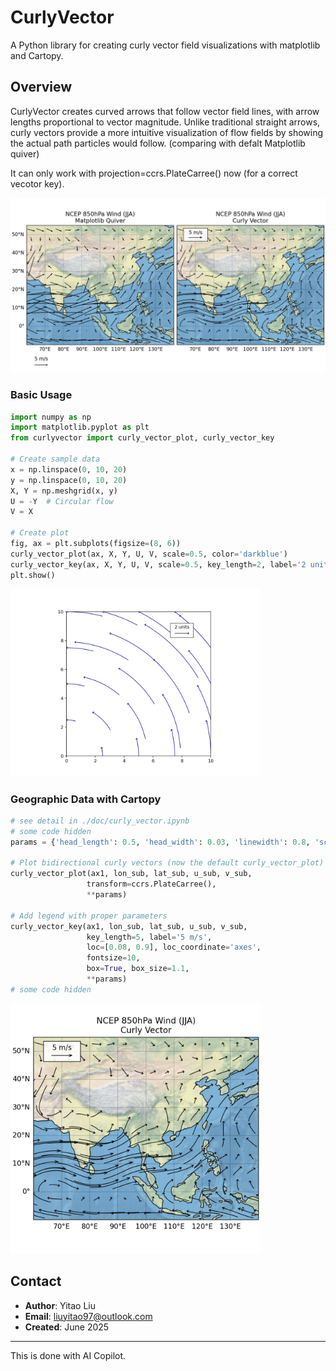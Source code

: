 # CurlyVector

A Python library for creating curly vector field visualizations with matplotlib and Cartopy.

## Overview

CurlyVector creates curved arrows that follow vector field lines, with arrow lengths proportional to vector magnitude. Unlike traditional straight arrows, curly vectors provide a more intuitive visualization of flow fields by showing the actual path particles would follow. (comparing with defalt Matplotlib quiver)

It can only work with projection=ccrs.PlateCarree() now (for a correct vecotor key).

![Geo Curly Vector Example](./doc/quiver_NCEP_850hPa_JJA_compare.png)

### Basic Usage

```python
import numpy as np
import matplotlib.pyplot as plt
from curlyvector import curly_vector_plot, curly_vector_key

# Create sample data
x = np.linspace(0, 10, 20)
y = np.linspace(0, 10, 20)
X, Y = np.meshgrid(x, y)
U = -Y  # Circular flow
V = X

# Create plot
fig, ax = plt.subplots(figsize=(8, 6))
curly_vector_plot(ax, X, Y, U, V, scale=0.5, color='darkblue')
curly_vector_key(ax, X, Y, U, V, scale=0.5, key_length=2, label='2 units')
plt.show()
```


<img src="./doc/curly_vector_example.png" alt="Curly Vector Example" width="400"/>


### Geographic Data with Cartopy

```Python
# see detail in ./doc/curly_vector.ipynb
# some code hidden
params = {'head_length': 0.5, 'head_width': 0.03, 'linewidth': 0.8, 'scale': 1.5, 'color': 'k'}

# Plot bidirectional curly vectors (now the default curly_vector_plot)
curly_vector_plot(ax1, lon_sub, lat_sub, u_sub, v_sub, 
                 transform=ccrs.PlateCarree(), 
                 **params)

# Add legend with proper parameters
curly_vector_key(ax1, lon_sub, lat_sub, u_sub, v_sub, 
                 key_length=5, label='5 m/s', 
                 loc=[0.08, 0.9], loc_coordinate='axes', 
                 fontsize=10, 
                 box=True, box_size=1.1, 
                 **params)
# some code hidden
```
<img src="./doc/quiver_NCEP_850hPa_JJA_1fig.png" alt="Curly Vector Example" width="400"/>

## Contact

- **Author**: Yitao Liu
- **Email**: liuyitao97@outlook.com
- **Created**: June 2025

---

This is done with AI Copilot.

